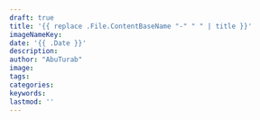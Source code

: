 ```yaml
---
draft: true
title: '{{ replace .File.ContentBaseName "-" " " | title }}'
imageNameKey:
date: '{{ .Date }}'
description:
author: "AbuTurab"
image:
tags: 
categories:
keywords:
lastmod: ''
---
```

